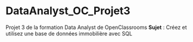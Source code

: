 # DataAnalyst_OC_Projet3
Projet 3 de la formation Data Analyst de OpenClassrooms
**Sujet** : Créez et utilisez une base de données immobilière avec SQL
